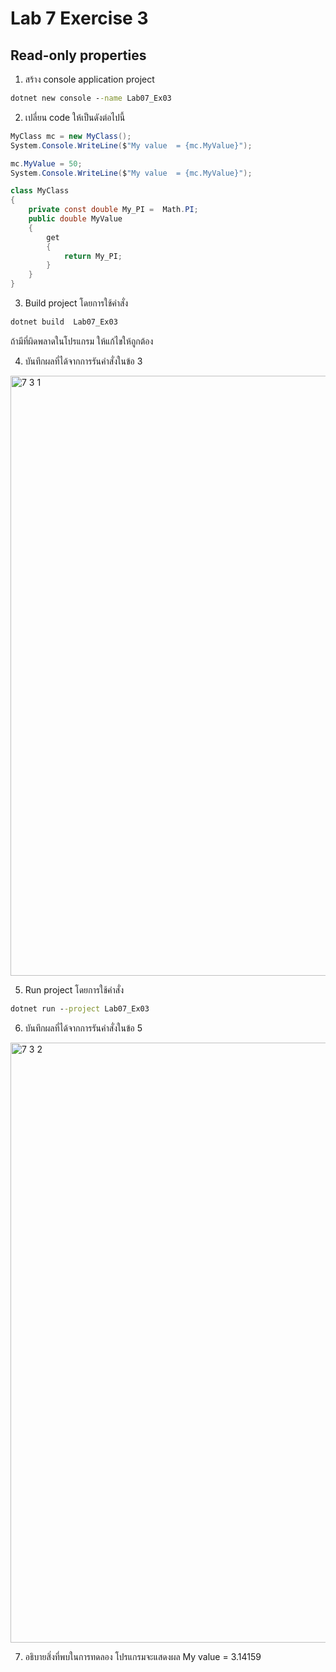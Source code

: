 # Lab 7 Exercise 3

## Read-only properties

1. สร้าง console application project

```cmd
dotnet new console --name Lab07_Ex03
```

2. เปลี่ยน code ให้เป็นดังต่อไปนี้

```cs
MyClass mc = new MyClass();
System.Console.WriteLine($"My value  = {mc.MyValue}");

mc.MyValue = 50;
System.Console.WriteLine($"My value  = {mc.MyValue}");

class MyClass
{
    private const double My_PI =  Math.PI;
    public double MyValue
    {
        get
        {
            return My_PI;
        }
    }
}
```

3. Build project โดยการใช้คำสั่ง

```cmd
dotnet build  Lab07_Ex03
```

ถ้ามีที่ผิดพลาดในโปรแกรม ให้แก้ไขให้ถูกต้อง

4. บันทึกผลที่ได้จากการรันคำสั่งในข้อ 3
<img width="960" alt="7 3 1" src="https://github.com/NathaphonTan/03376836-OOP-2566-Lab-07/assets/144870609/f535af0f-b2e4-4293-bc23-6f437fee776d">

5. Run project โดยการใช้คำสั่ง

```cmd
dotnet run --project Lab07_Ex03
```

6. บันทึกผลที่ได้จากการรันคำสั่งในข้อ 5
<img width="960" alt="7 3 2" src="https://github.com/NathaphonTan/03376836-OOP-2566-Lab-07/assets/144870609/c4930d44-d7fa-41da-a8df-d6e7a889a9b1">

7. อธิบายสิ่งที่พบในการทดลอง
โปรแกรมจะแสดงผล My value = 3.14159
